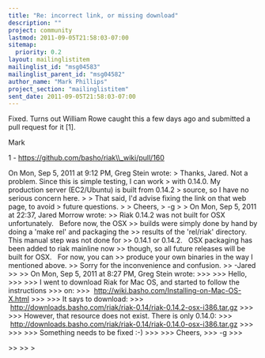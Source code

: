```yaml
---
title: "Re: incorrect link, or missing download"
description: ""
project: community
lastmod: 2011-09-05T21:58:03-07:00
sitemap:
  priority: 0.2
layout: mailinglistitem
mailinglist_id: "msg04583"
mailinglist_parent_id: "msg04582"
author_name: "Mark Phillips"
project_section: "mailinglistitem"
sent_date: 2011-09-05T21:58:03-07:00
---
```



Fixed. Turns out William Rowe caught this a few days ago and submitted
a pull request for it [1].

Mark

1 - https://github.com/basho/riak\\_wiki/pull/160

On Mon, Sep 5, 2011 at 9:12 PM, Greg Stein  wrote:
&gt; Thanks, Jared. Not a problem. Since this is simple testing, I can work
&gt; with 0.14.0. My production server (EC2/Ubuntu) is built from 0.14.2
&gt; source, so I have no serious concern here.
&gt;
&gt; That said, I'd advise fixing the link on that web page, to avoid
&gt; future questions.
&gt;
&gt; Cheers,
&gt; -g
&gt;
&gt; On Mon, Sep 5, 2011 at 22:37, Jared Morrow  wrote:
&gt;&gt; Riak 0.14.2 was not built for OSX unfortunately.   Before now, the OSX
&gt;&gt; builds were simply done by hand by doing a 'make rel' and packaging the
&gt;&gt; results of the 'rel/riak' directory.   This manual step was not done for
&gt;&gt; 0.14.1 or 0.14.2.   OSX packaging has been added to riak mainline now
&gt;&gt; though, so all future releases will be built for OSX.   For now, you can
&gt;&gt; produce your own binaries in the way I mentioned above.
&gt;&gt; Sorry for the inconvenience and confusion.
&gt;&gt; -Jared
&gt;&gt;
&gt;&gt; On Mon, Sep 5, 2011 at 8:27 PM, Greg Stein  wrote:
&gt;&gt;&gt;
&gt;&gt;&gt; Hello,
&gt;&gt;&gt;
&gt;&gt;&gt; I went to download Riak for Mac OS, and started to follow the instructions
&gt;&gt;&gt; on:
&gt;&gt;&gt;  http://wiki.basho.com/Installing-on-Mac-OS-X.html
&gt;&gt;&gt;
&gt;&gt;&gt; It says to download:
&gt;&gt;&gt;  http://downloads.basho.com/riak/riak-0.14/riak-0.14.2-osx-i386.tar.gz
&gt;&gt;&gt;
&gt;&gt;&gt; However, that resource does not exist. There is only 0.14.0:
&gt;&gt;&gt;  http://downloads.basho.com/riak/riak-0.14/riak-0.14.0-osx-i386.tar.gz
&gt;&gt;&gt;
&gt;&gt;&gt;
&gt;&gt;&gt; Something needs to be fixed :-)
&gt;&gt;&gt;
&gt;&gt;&gt; Cheers,
&gt;&gt;&gt; -g
&gt;&gt;&gt;

&gt;&gt;
&gt;&gt;
&gt;
